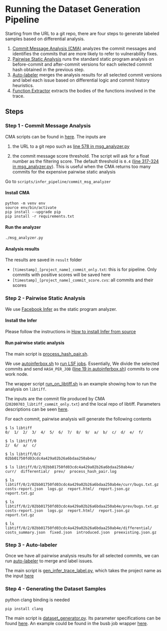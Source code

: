 # Running the Dataset Generation Pipeline

Starting from the URL to a git repo, there are four steps to generate labeled samples based on differential analysis.

1. [Commit Message Analysis (CMA)](../scripts/infer_pipeline/commit_msg_analyzer) analyzes the commit messages and identifies the commits that are more likely to refer to vulnerability fixes. 
2. [Pairwise Static Analysis](../scripts/infer_pipeline) runs the standard static program analysis on before-commit and after-commit versions for each selected commit hash obtained in the previous step.
3. [Auto-labeler](scripts/auto_labeler) merges the analysis results for all selected commit versions and label each issue based on differential logic and commit history heuristics. 
4. [Function Extractor](scripts/dataset_generator) extracts the bodies of the functions involved in the trace. 

## Steps

### Step 1 - Commit Message Analysis

CMA scripts can be found in [here](../scripts/infer_pipeline/commit_msg_analyzer). The inputs are 

1) the URL to a git repo such as [line 578 in msg_analyzer.py](../scripts/infer_pipeline/commit_msg_analyzer/msg_analyzer.py#L578) 

2) the commit message score threshold. The script will ask for a float number as the filtering score. The default threshold is `0.4` ([line 317-324 in msg_analyzer.py](../scripts/infer_pipeline/commit_msg_analyzer/msg_analyzer.py#L317-L324)). This is useful when the CMA returns too many commits for the expensive pairwise static analysis

Go to `scripts/infer_pipeline/commit_msg_analyzer`

#### Install CMA

```shell
python -m venv env
source env/bin/activate
pip install --upgrade pip
pip install -r requirements.txt 
```

#### Run the analyzer

```shell
./msg_analyzer.py
```

#### Analysis results

The results are saved in `result` folder
- `[timestamp]_[project_name]_commit_only.txt`: this is for pipeline. Only commits with positive scores will be saved here
- `[timestamp]_[project_name]_commit_score.cvs`: all commits and their scores

### Step 2 - Pairwise Static Analysis

We use [Facebook Infer](https://fbinfer.com/) as the static program analyzer.

#### Install the Infer

Please follow the instructions in [How to install Infer from source
](https://github.com/facebook/infer/blob/master/INSTALL.md) 


#### Run pairwise static analysis

The main script is [process_hash_pair.sh](../scripts/infer_pipeline/process_hash_pair.sh). 

We use [autoinferbox.sh](../scripts/infer_pipeline/autoinferbox.sh) to [run LSF jobs](scripts/infer_pipeline/commit_msg_analyzer). Essentially, We divide the selected commits and send `HASH_PER_JOB` ([line 19 in autoinferbox.sh](../scripts/infer_pipeline/autoinferbox.sh)) commits to one work node. 

The wrapper script [run_on_libtiff.sh](../scripts/infer_pipeline/run_on_libtiff.sh) is an example showing how to run the analysis on `libtiff`. 

The inputs are the commit file produced by CMA (`20200703_libtiff_commit_only.txt`) and the local repo of libtiff. Parameters descriptions can be seen [here](../scripts/infer_pipeline/autoinferbox.sh#L26-32).

For each commit, pairwise analysis will generate the following contents
```shell
$ ls libtiff
0/  1/  2/  3/  4/  5/  6/  7/  8/  9/  a/  b/  c/  d/  e/  f/

$ ls libtiff/0
2/  6/  a/  c/
 
$ ls libtiff/0/2
02bb01750fd03cdc4a429a02b26a6bdaa250ab4e/

$ ls libtiff/0/2/02bb01750fd03cdc4a429a02b26a6bdaa250ab4e/
curr/  differential/  prev/  process_hash_pair.log

$ ls libtiff/0/2/02bb01750fd03cdc4a429a02b26a6bdaa250ab4e/curr/bugs.txt.gz  costs-report.json  logs.gz  report.html/  report.json.gz  report.txt.gz

$ ls libtiff/0/2/02bb01750fd03cdc4a429a02b26a6bdaa250ab4e/prev/bugs.txt.gz  costs-report.json  logs.gz  report.html/  report.json.gz  report.txt.gz

$ ls libtiff/0/2/02bb01750fd03cdc4a429a02b26a6bdaa250ab4e/differential/
costs_summary.json  fixed.json  introduced.json  preexisting.json.gz
```

### Step 3 - Auto-labeler

Once we have all pairwise analysis results for all selected commits, we can run [auto-labeler](../scripts/auto_labeler) to merge and label issues.

The main script is [gen_infer_trace_label.py](../scripts/auto_labeler/gen_infer_trace_label.py), which takes the project name as the input [here](../scripts/auto_labeler/gen_infer_trace_label.py#1500) 


### Step 4 - Generating the Dataset Samples

python clang binding is needed
```shell
pip install clang
```


The main script is [dataset_generator.py](../scripts/dataset_generator/dataset_generator.py). Its parameter specifications can be found [here](../scripts/dataset_generator/dataset_generator.py#L1741-L1746). An example could be found in the busb job wrapper [here](../scripts/dataset_generator/bsub_job.sh#L10).
